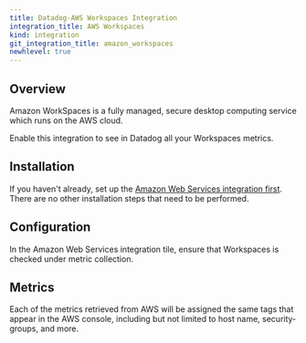 ```yaml
---
title: Datadog-AWS Workspaces Integration
integration_title: AWS Workspaces
kind: integration
git_integration_title: amazon_workspaces
newhlevel: true
---
```


## Overview

Amazon WorkSpaces is a fully managed, secure desktop computing service which runs on the AWS cloud.

Enable this integration to see in Datadog all your Workspaces metrics.

## Installation

If you haven't already, set up the [Amazon Web Services integration first](/integrations/aws). There are no other installation steps that need to be performed.

## Configuration

In the Amazon Web Services integration tile, ensure that Workspaces is checked under metric collection.

## Metrics



Each of the metrics retrieved from AWS will be assigned the same tags that appear in the AWS console, including but not limited to host name, security-groups, and more.
